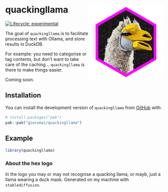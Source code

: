
<!-- README.md is generated from README.Rmd. Please edit that file -->

# quackingllama <img src="man/figures/logo.png" align="right" height="240" alt="quackingllama logo - A llama with a duck mask in a hexagon" />

<!-- badges: start -->

[![Lifecycle:
experimental](https://img.shields.io/badge/lifecycle-experimental-orange.svg)](https://lifecycle.r-lib.org/articles/stages.html#experimental)
<!-- badges: end -->

The goal of `quackingllama` is to facilitate processing text with
Ollama, and store results in DuckDB.

For example: you need to categorise or tag contents, but don’t want to
take care of the caching… `quackingllama` is there to make things
easier.

Coming soon.

## Installation

You can install the development version of `quackingllama` from
[GitHub](https://github.com/) with:

``` r
# install.packages("pak")
pak::pak("giocomai/quackingllama")
```

## Example

``` r
library(quackingllama)
```

### About the hex logo

In the logo you may or may not recognise a quacking llama, or mayb, just
a llama wearing a duck mask. Generated on my machine with
`stablediffusion`.
